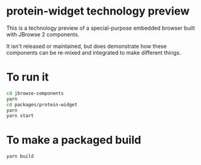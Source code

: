 # protein-widget technology preview

This is a technology preview of a special-purpose embedded browser built
with JBrowse 2 components.

It isn't released or maintained, but does demonstrate how these components
can be re-mixed and integrated to make different things.

# To run it

```bash
cd jbrowse-components
yarn
cd packages/protein-widget
yarn
yarn start
```

# To make a packaged build

```bash
yarn build
```
